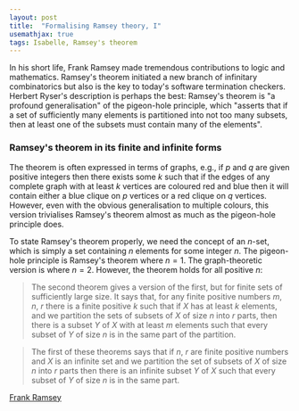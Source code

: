 ```yaml
---
layout: post
title:  "Formalising Ramsey theory, I"
usemathjax: true 
tags: Isabelle, Ramsey's theorem
---
```


In his short life, Frank Ramsey made tremendous contributions to logic and mathematics. Ramsey's theorem initiated a new branch of infinitary combinatorics but also is the key to today's software termination checkers. Herbert Ryser's description is perhaps the best: Ramsey's theorem is "a profound generalisation" of the pigeon-hole principle, which "asserts that if a set of sufficiently many elements is partitioned into not too many subsets, then at least one of the subsets must contain many of the elements". 

### Ramsey's theorem in its finite and infinite forms

The theorem is often expressed in terms of graphs, e.g., if $p$ and $q$ are given positive integers then there exists some $k$ such that if the edges of any complete graph with at least $k$ vertices are coloured red and blue then it will contain either a blue clique on $p$ vertices or a red clique on $q$ vertices. 
However, even with the obvious generalisation to multiple colours, this version trivialises Ramsey's theorem almost as much as the pigeon-hole principle does.

To state Ramsey's theorem properly, we need the concept of an $n$-set, which is simply a set containing $n$ elements for some integer $n$.
The pigeon-hole principle is Ramsey's theorem where $n=1$.
The graph-theoretic version is where $n=2$.
However, the theorem holds for all positive $n$:

> The second theorem gives a version of the first, but for finite sets of sufficiently large size. It says that, for any finite positive numbers $m$, $n$, $r$ there is a finite positive $k$ such that if $X$ has at least $k$ elements, and we partition the sets of subsets of $X$ of size $n$ into $r$ parts, then there is a subset $Y$ of $X$ with at least $m$ elements such that every subset of $Y$ of size $n$ is in the same part of the partition. 

> The first of these theorems says that if $n$, $r$ are finite positive numbers and $X$ is an infinite set and we partition the set of subsets of $X$ of size $n$ into $r$ parts then there is an infinite subset $Y$ of $X$ such that every subset of $Y$ of size $n$ is in the same part. 


[Frank Ramsey](https://plato.stanford.edu/entries/ramsey/)


